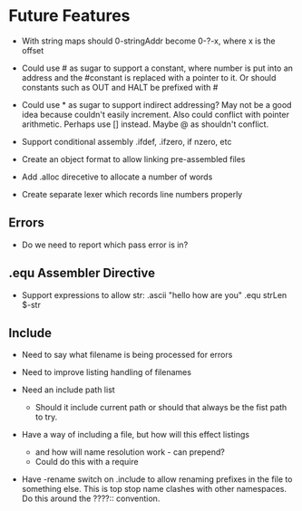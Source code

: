 # Future Features

* With string maps should 0-stringAddr become 0-?-x, where x is the offset

* Could use # as sugar to support a constant, where number is put into an address and the #constant is replaced with a pointer to it.  Or should constants such as OUT and HALT be prefixed with #

* Could use * as sugar to support indirect addressing? May not be a good idea because couldn't easily increment.  Also could conflict with pointer arithmetic. Perhaps use [] instead.  Maybe @ as shouldn't conflict.

* Support conditional assembly .ifdef, .ifzero, if nzero, etc

* Create an object format to allow linking pre-assembled files

* Add .alloc direcetive to allocate a number of words

* Create separate lexer which records line numbers properly


## Errors
* Do we need to report which pass error is in?

## .equ Assembler Directive

* Support expressions to allow
  str:   .ascii  "hello how are you"
  .equ   strLen $-str

## Include

* Need to say what filename is being processed for errors

* Need to improve listing handling of filenames

* Need an include path list
  - Should it include current path or should that always be the fist path
    to try.

* Have a way of including a file, but how will this effect listings
  - and how will name resolution work - can prepend?
  - Could do this with a require

* Have -rename switch on .include to allow renaming prefixes
  in the file to something else.  This is top stop name clashes with
  other namespaces.  Do this around the ????:: convention.
